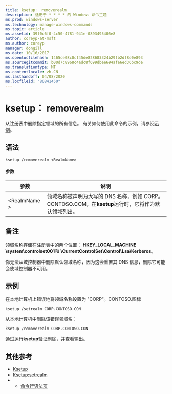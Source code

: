 ```yaml
---
title: ksetup： removerealm
description: 适用于 * * * * 的 Windows 命令主题
ms.prod: windows-server
ms.technology: manage-windows-commands
ms.topic: article
ms.assetid: 39f0c6f0-4c50-4781-941e-0893495405e8
author: coreyp-at-msft
ms.author: coreyp
manager: dongill
ms.date: 10/16/2017
ms.openlocfilehash: 1465ce08c0cf45de828683324b29fb2df8d0e893
ms.sourcegitcommit: b00d7c8968c4adc8f699dbee694afe6ed36bc9de
ms.translationtype: MT
ms.contentlocale: zh-CN
ms.lasthandoff: 04/08/2020
ms.locfileid: "80841450"
---
```

# <a name="ksetupremoverealm"></a>ksetup： removerealm



从注册表中删除指定领域的所有信息。 有关如何使用此命令的示例，请参阅[示例](#BKMK_Examples)。

## <a name="syntax"></a>语法

```
ksetup /removerealm <RealmName>
```

#### <a name="parameters"></a>参数

|参数|说明|
|---------|-----------|
|\<RealmName >|领域名称被声明为大写的 DNS 名称，例如 CORP。CONTOSO.COM，在**ksetup**运行时，它将作为默认领域列出。|

## <a name="remarks"></a>备注

领域名称存储在注册表中的两个位置： **HKEY_LOCAL_MACHINE \system\controlset001**和 **\CurrentControlSet\Control\Lsa\Kerberos**。

你无法从域控制器中删除默认领域名称，因为这会重置其 DNS 信息，删除它可能会使域控制器不可用。

## <a name="examples"></a><a name=BKMK_Examples></a>示例

在本地计算机上错误地将领域名称设置为 "CORP"。CONTOSO.图标
```
ksetup /setrealm CORP.CONTOSO.CON
```
从本地计算机中删除该错误领域名：
```
ksetup /removerealm CORP.CONTOSO.CON
```
通过运行**ksetup**验证删除，并查看输出。

## <a name="additional-references"></a>其他参考

-   [Ksetup](ksetup.md)
-   [Ksetup:setrealm](ksetup-setrealm.md)
-   - [命令行语法项](command-line-syntax-key.md)